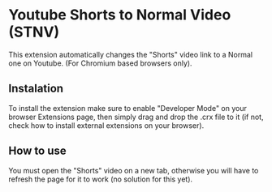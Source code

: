 # Youtube Shorts to Normal Video (STNV)
This extension automatically changes the "Shorts" video link to a Normal one on Youtube.
(For Chromium based browsers only).

## Instalation
To install the extension make sure to enable "Developer Mode" on your browser Extensions page, then simply drag and drop the .crx file to it (if not, check how to install external extensions on your browser).

## How to use
You must open the "Shorts" video on a new tab, otherwise you will have to refresh the page for it to work (no solution for this yet).
